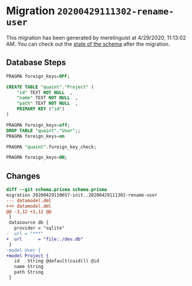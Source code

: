 # Migration `20200429111302-rename-user`

This migration has been generated by merelinguist at 4/29/2020, 11:13:02 AM.
You can check out the [state of the schema](./schema.prisma) after the migration.

## Database Steps

```sql
PRAGMA foreign_keys=OFF;

CREATE TABLE "quaint"."Project" (
    "id" TEXT NOT NULL  ,
    "name" TEXT NOT NULL  ,
    "path" TEXT NOT NULL  ,
    PRIMARY KEY ("id")
) 

PRAGMA foreign_keys=off;
DROP TABLE "quaint"."User";;
PRAGMA foreign_keys=on

PRAGMA "quaint".foreign_key_check;

PRAGMA foreign_keys=ON;
```

## Changes

```diff
diff --git schema.prisma schema.prisma
migration 20200429110657-init..20200429111302-rename-user
--- datamodel.dml
+++ datamodel.dml
@@ -3,12 +3,12 @@
 }
 datasource db {
   provider = "sqlite"
-  url = "***"
+  url      = "file:./dev.db"
 }
-model User {
+model Project {
   id   String @default(cuid()) @id
   name String
   path String
 }
```


